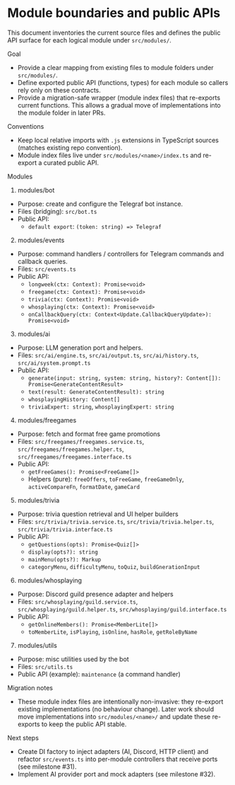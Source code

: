 # Module boundaries and public APIs

This document inventories the current source files and defines the public API surface for each logical module under `src/modules/`.

Goal
- Provide a clear mapping from existing files to module folders under `src/modules/`.
- Define exported public API (functions, types) for each module so callers rely only on these contracts.
- Provide a migration-safe wrapper (module index files) that re-exports current functions. This allows a gradual move of implementations into the module folder in later PRs.

Conventions
- Keep local relative imports with `.js` extensions in TypeScript sources (matches existing repo convention).
- Module index files live under `src/modules/<name>/index.ts` and re-export a curated public API.

Modules

1) modules/bot
- Purpose: create and configure the Telegraf bot instance.
- Files (bridging): `src/bot.ts`
- Public API:
  - `default export`: `(token: string) => Telegraf`

2) modules/events
- Purpose: command handlers / controllers for Telegram commands and callback queries.
- Files: `src/events.ts`
- Public API:
  - `longweek(ctx: Context): Promise<void>`
  - `freegame(ctx: Context): Promise<void>`
  - `trivia(ctx: Context): Promise<void>`
  - `whosplaying(ctx: Context): Promise<void>`
  - `onCallbackQuery(ctx: Context<Update.CallbackQueryUpdate>): Promise<void>`

3) modules/ai
- Purpose: LLM generation port and helpers.
- Files: `src/ai/engine.ts`, `src/ai/output.ts`, `src/ai/history.ts`, `src/ai/system.prompt.ts`
- Public API:
  - `generate(input: string, system: string, history?: Content[]): Promise<GenerateContentResult>`
  - `text(result: GenerateContentResult): string`
  - `whosplayingHistory: Content[]`
  - `triviaExpert: string`, `whosplayingExpert: string`

4) modules/freegames
- Purpose: fetch and format free game promotions
- Files: `src/freegames/freegames.service.ts`, `src/freegames/freegames.helper.ts`, `src/freegames/freegames.interface.ts`
- Public API:
  - `getFreeGames(): Promise<FreeGame[]>`
  - Helpers (pure): `freeOffers`, `toFreeGame`, `freeGameOnly`, `activeCompareFn`, `formatDate`, `gameCard`

5) modules/trivia
- Purpose: trivia question retrieval and UI helper builders
- Files: `src/trivia/trivia.service.ts`, `src/trivia/trivia.helper.ts`, `src/trivia/trivia.interface.ts`
- Public API:
  - `getQuestions(opts): Promise<Quiz[]>`
  - `display(opts?): string`
  - `mainMenu(opts?): Markup`
  - `categoryMenu`, `difficultyMenu`, `toQuiz`, `buildGnerationInput`

6) modules/whosplaying
- Purpose: Discord guild presence adapter and helpers
- Files: `src/whosplaying/guild.service.ts`, `src/whosplaying/guild.helper.ts`, `src/whosplaying/guild.interface.ts`
- Public API:
  - `getOnlineMembers(): Promise<MemberLite[]>`
  - `toMemberLite`, `isPlaying`, `isOnline`, `hasRole`, `getRoleByName`

7) modules/utils
- Purpose: misc utilities used by the bot
- Files: `src/utils.ts`
- Public API (example): `maintenance` (a command handler)

Migration notes
- These module index files are intentionally non-invasive: they re-export existing implementations (no behaviour change). Later work should move implementations into `src/modules/<name>/` and update these re-exports to keep the public API stable.

Next steps
- Create DI factory to inject adapters (AI, Discord, HTTP client) and refactor `src/events.ts` into per-module controllers that receive ports (see milestone #31).
- Implement AI provider port and mock adapters (see milestone #32).
